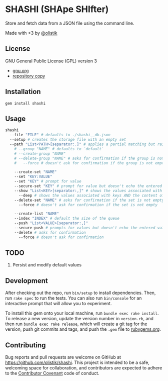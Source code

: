# SHASHI (SHApe SHIfter)

Store and fetch data from a JSON file using the command line.

Made with <3 by [@olistik](https://olisti.co)

## License

GNU General Public License (GPL) version 3

- [gnu.org](https://www.gnu.org/licenses/gpl-3.0.txt)
- [repository copy](gpl-3.0.txt)

## Installation

```shell
gem install shashi
```

## Usage

```bash
shashi
  --file "FILE" # defaults to ./shashi__db.json
  --setup # creates the storage file with an empty set
  --path "List<PATH>[separator:.]" # applies a partial matching but raise an error in case of more than one match
    # --group "NAME" # defaults to `default`
    # --create-group "NAME"
    # --delete-group "NAME" # asks for confirmation if the group is not empty
    #   --force # doesn't ask for confirmation if the group is not empty

    --create-set "NAME"
    --set "KEY:VALUE"
    --set "KEY" # prompt for value
    --secure-set "KEY" # prompt for value but doesn't echo the entered value
    --show "List<KEY>[separator:,]" # shows the values associated with keys but not the content of sets/lists
      --deep # shows the values associated with keys AND the content of sets/lists
    --delete-set "NAME" # asks for confirmation if the set is not empty
      --force # doesn't ask for confirmation if the set is not empty

    --create-list "NAME"
    --index "INDEX" # default the size of the queue
    --push "List<VALUE>[separator:,]"
    --secure-push # prompts for values but doesn't echo the entered values
    --delete # asks for confirmation
      --force # doesn't ask for confirmation
```

## TODO

1. Persist and modify default values

## Development

After checking out the repo, run `bin/setup` to install dependencies. Then, run `rake spec` to run the tests. You can also run `bin/console` for an interactive prompt that will allow you to experiment.

To install this gem onto your local machine, run `bundle exec rake install`. To release a new version, update the version number in `version.rb`, and then run `bundle exec rake release`, which will create a git tag for the version, push git commits and tags, and push the `.gem` file to [rubygems.org](https://rubygems.org).

## Contributing

Bug reports and pull requests are welcome on GitHub at https://github.com/olistik/shashi. This project is intended to be a safe, welcoming space for collaboration, and contributors are expected to adhere to the [Contributor Covenant](http://contributor-covenant.org) code of conduct.
